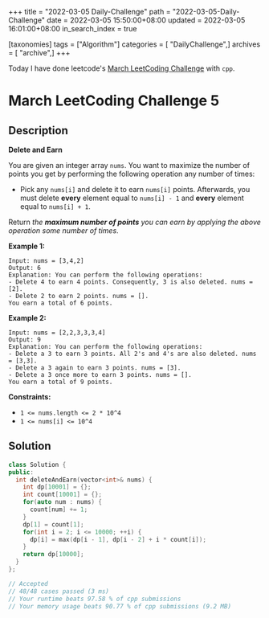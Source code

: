 +++
title = "2022-03-05 Daily-Challenge"
path = "2022-03-05-Daily-Challenge"
date = 2022-03-05 15:50:00+08:00
updated = 2022-03-05 16:01:00+08:00
in_search_index = true

[taxonomies]
tags = ["Algorithm"]
categories = [ "DailyChallenge",]
archives = [ "archive",]
+++

Today I have done leetcode's [March LeetCoding Challenge](https://leetcode.com/problems/delete-and-earn/) with `cpp`.

<!-- more -->

# March LeetCoding Challenge 5

## Description

**Delete and Earn**

You are given an integer array `nums`. You want to maximize the number of points you get by performing the following operation any number of times:

- Pick any `nums[i]` and delete it to earn `nums[i]` points. Afterwards, you must delete **every** element equal to `nums[i] - 1` and **every** element equal to `nums[i] + 1`.

Return *the **maximum number of points** you can earn by applying the above operation some number of times*.

 

**Example 1:**

```
Input: nums = [3,4,2]
Output: 6
Explanation: You can perform the following operations:
- Delete 4 to earn 4 points. Consequently, 3 is also deleted. nums = [2].
- Delete 2 to earn 2 points. nums = [].
You earn a total of 6 points.
```

**Example 2:**

```
Input: nums = [2,2,3,3,3,4]
Output: 9
Explanation: You can perform the following operations:
- Delete a 3 to earn 3 points. All 2's and 4's are also deleted. nums = [3,3].
- Delete a 3 again to earn 3 points. nums = [3].
- Delete a 3 once more to earn 3 points. nums = [].
You earn a total of 9 points.
```

 

**Constraints:**

- `1 <= nums.length <= 2 * 10^4`
- `1 <= nums[i] <= 10^4`

## Solution

``` cpp
class Solution {
public:
  int deleteAndEarn(vector<int>& nums) {
    int dp[10001] = {};
    int count[10001] = {};
    for(auto num : nums) {
      count[num] += 1;
    }
    dp[1] = count[1];
    for(int i = 2; i <= 10000; ++i) {
      dp[i] = max(dp[i - 1], dp[i - 2] + i * count[i]);
    }
    return dp[10000];
  }
};

// Accepted
// 48/48 cases passed (3 ms)
// Your runtime beats 97.58 % of cpp submissions
// Your memory usage beats 90.77 % of cpp submissions (9.2 MB)
```

